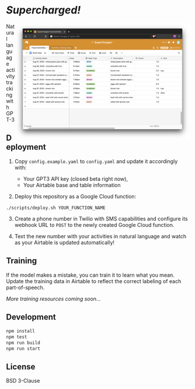 # *Supercharged!*

<img width="480px" align="right" src="resources/screenshot.png" alt="Supercharged data in Airtable" />

Natural language activity tracking with GPT-3

## Deployment

1. Copy `config.example.yaml` to `config.yaml` and update it accordingly with:
   - Your GPT3 API key (closed beta right now), 
   - Your Airtable base and table information

2. Deploy this repository as a Google Cloud function:

```shell
./scripts/deploy.sh YOUR_FUNCTION_NAME
```

3. Create a phone number in Twilio with SMS capabilities and configure its webhook URL to `POST` to the newly created Google Cloud function.

4. Text the new number with your activities in natural language and watch as your Airtable is updated automatically!

## Training

If the model makes a mistake, you can train it to learn what you mean. Update the training data in Airtable to reflect the correct labeling of each part-of-speech.

*More training resources coming soon...*

## Development

```shell
npm install
npm test
npm run build
npm run start
```

## License

BSD 3-Clause
